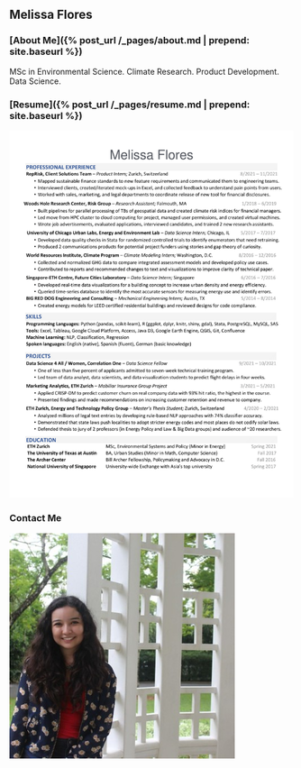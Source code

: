 ## Melissa Flores

### [About Me]({% post_url /_pages/about.md | prepend: site.baseurl %})
MSc in Environmental Science. Climate Research. Product Development. Data Science.

### [Resume]({% post_url /_pages/resume.md | prepend: site.baseurl %})
<img src="pdfs/MF Resume.png" alt="Melissa Flores's one-page resume" class="inline"/>

### Contact Me
<a href="http://linkedin.com/in/melissafloresdata">
    <img src="pdfs/linkedin_icon.jpg" alt="Via my LinkedIn page" class="inline"/></a>

